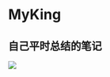 # MyKing

## 自己平时总结的笔记

![](http://oss.jiae.com/jiae/image/review/2016-11-02/1074595/201611/02/58a67b74-19fd-4c05-9c0a-54a2a6752a62.gif)



